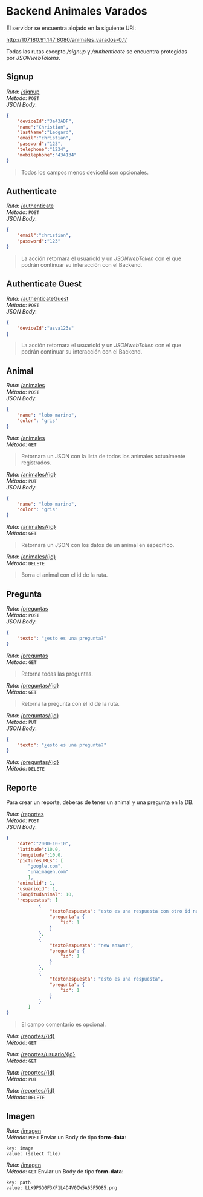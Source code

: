 # Backend Animales Varados

El servidor se encuentra alojado en la siguiente URI:

http://107.180.91.147:8080/animales_varados-0.1/

Todas las rutas excepto */signup* y */authenticate* se encuentra protegidas por *JSONwebTokens*.

## Signup

*Ruta*: [/signup](http://107.180.91.147:8080/animales_varados-0.1/signup)  
*Método*: `POST`  
*JSON Body*:  
```JSON
{
	"deviceId":"3a43ADF",
	"name":"Christian",
	"lastName":"Ledgard",
	"email":"christian",
	"password":"123",
	"telephone":"1234",
	"mobilephone":"434134"
}
```

> Todos los campos menos deviceId son opcionales.

## Authenticate

*Ruta*: [/authenticate](http://107.180.91.147:8080/animales_varados-0.1/authenticate)  
*Método*: `POST`  
*JSON Body*:
```JSON
{
	"email":"christian",
	"password":"123"
}
```
> La acción retornara el usuarioId y un *JSONwebToken* con el que podrán continuar su interacción con el Backend.

## Authenticate Guest

*Ruta*: [/authenticateGuest](http://107.180.91.147:8080/animales_varados-0.1/authenticateGuest)  
*Método*: `POST`  
*JSON Body*:
```JSON
{
	"deviceId":"asva123s"
}
```
> La acción retornara el usuarioId y un *JSONwebToken* con el que podrán continuar su interacción con el Backend.

## Animal

*Ruta*: [/animales](http://107.180.91.147:8080/animales_varados-0.1/animales)  
*Método*: `POST`  
*JSON Body*:
```JSON
{
	"name": "lobo marino",
	"color": "gris"
}
```

*Ruta*: [/animales](http://107.180.91.147:8080/animales_varados-0.1/animales)  
*Método*: `GET`  
> Retornara un JSON con la lista de todos los animales actualmente registrados.

*Ruta*: [/animales/{id}](http://107.180.91.147:8080/animales_varados-0.1/animales/{id})  
*Método*: `PUT`  
*JSON Body*:
```JSON
{
	"name": "lobo marino",
	"color": "gris"
}
```

*Ruta*: [/animales/{id}](http://107.180.91.147:8080/animales_varados-0.1/animales/{id})  
*Método*: `GET`  
> Retornara un JSON con los datos de un animal en especifico.

*Ruta*: [/animales/{id}](http://107.180.91.147:8080/animales_varados-0.1/animales/{id})  
*Método*: `DELETE`  
> Borra el animal con el id de la ruta.

## Pregunta

*Ruta*: [/preguntas](http://107.180.91.147:8080/animales_varados-0.1/preguntas)  
*Método*: `POST`  
*JSON Body*:
```JSON
{
	"texto": "¿esto es una pregunta?"
}
```

*Ruta*: [/preguntas](http://107.180.91.147:8080/animales_varados-0.1/preguntas)  
*Método*: `GET`
> Retorna todas las preguntas.

*Ruta*: [/preguntas/{id}](http://107.180.91.147:8080/animales_varados-0.1/preguntas/{id})  
*Método*: `GET`
> Retorna la pregunta con el id de la ruta.

*Ruta*: [/preguntas/{id}](http://107.180.91.147:8080/animales_varados-0.1/preguntas/{id})  
*Método*: `PUT`  
*JSON Body*:
```JSON
{
	"texto": "¿esto es una pregunta?"
}
```
*Ruta*: [/preguntas/{id}](http://107.180.91.147:8080/animales_varados-0.1/preguntas/{id})  
*Método*: `DELETE`

## Reporte
Para crear un reporte, deberás de tener un animal y una pregunta en la DB.

*Ruta*: [/reportes](http://107.180.91.147:8080/animales_varados-0.1/reportes)  
*Método*: `POST`  
*JSON Body*:
```JSON
{
	"date":"2000-10-10",
	"latitude":10.0,
	"longitude":10.0,
	"picturesURLs": [
		"google.com",
		"unaimagen.com"
		],
	"animalid": 1,
    "usuarioid": 1,
    "longitudAnimal": 10,
	"respuestas": [
            {
                "textoRespuesta": "esto es una respuesta con otro id nueva",
                "pregunta": {
                    "id": 1
                }
            },
            {
                "textoRespuesta": "new answer",
                "pregunta": {
                    "id": 1
                }
            },
            {
                "textoRespuesta": "esto es una respuesta",
                "pregunta": {
                    "id": 1
                }
            }
        ]
}
```
> El campo comentario es opcional.

*Ruta*: [/reportes/{id}](http://107.180.91.147:8080/animales_varados-0.1/reportes/{id})  
*Método*: `GET`

*Ruta*: [/reportes/usuario/{id}](http://107.180.91.147:8080/animales_varados-0.1/reportes/usuario/{id})  
*Método*: `GET`

*Ruta*: [/reportes/{id}](http://107.180.91.147:8080/animales_varados-0.1/reportes/{id})  
*Método*: `PUT`

*Ruta*: [/reportes/{id}](http://107.180.91.147:8080/animales_varados-0.1/reportes/{id})  
*Método*: `DELETE`

## Imagen

*Ruta*: [/imagen](http://107.180.91.147:8080/animales_varados-0.1/imagen)  
*Método*: `POST`
Enviar un Body de tipo **form-data**:
```
key: image
value: (select file)
```


*Ruta*: [/imagen](http://107.180.91.147:8080/animales_varados-0.1/imagen)  
*Método*: `GET`
Enviar un Body de tipo **form-data**:
```
key: path
value: LLK9PSQ0F3XF1L4D4V0QW5A65F5O85.png
```

